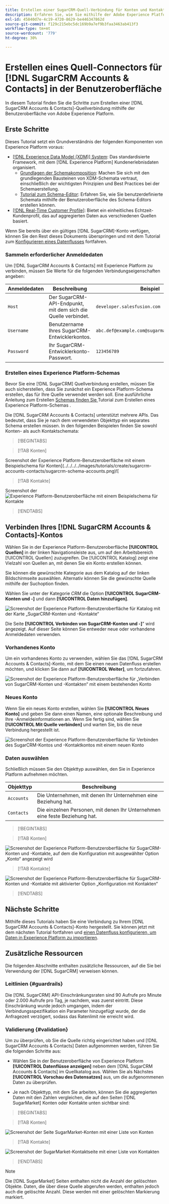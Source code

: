 ```yaml
---
title: Erstellen einer SugarCRM-Quell-Verbindung für Konten und Kontakte in der Benutzeroberfläche
description: Erfahren Sie, wie Sie mithilfe der Adobe Experience Platform-Benutzeroberfläche eine SugarCRM-Quellverbindung erstellen.
exl-id: 45840d7e-4c19-4720-8629-be446347862d
source-git-commit: f129c215ebc5dc169b9a7ef9b3faa3463ab413f3
workflow-type: tm+mt
source-wordcount: '779'
ht-degree: 30%

---
```


# Erstellen eines Quell-Connectors für [!DNL SugarCRM Accounts & Contacts] in der Benutzeroberfläche

In diesem Tutorial finden Sie die Schritte zum Erstellen einer [!DNL SugarCRM Accounts & Contacts]-Quellverbindung mithilfe der Benutzeroberfläche von Adobe Experience Platform.

## Erste Schritte

Dieses Tutorial setzt ein Grundverständnis der folgenden Komponenten von Experience Platform voraus:

* [[!DNL Experience Data Model (XDM)] System](../../../../../xdm/home.md): Das standardisierte Framework, mit dem [!DNL Experience Platform] Kundenerlebnisdaten organisiert.
   * [Grundlagen der Schemakomposition](../../../../../xdm/schema/composition.md): Machen Sie sich mit den grundlegenden Bausteinen von XDM-Schemata vertraut, einschließlich der wichtigsten Prinzipien und Best Practices bei der Schemaerstellung.
   * [Tutorial zum Schema-Editor](../../../../../xdm/tutorials/create-schema-ui.md): Erfahren Sie, wie Sie benutzerdefinierte Schemata mithilfe der Benutzeroberfläche des Schema-Editors erstellen können.
* [[!DNL Real-Time Customer Profile]](../../../../../profile/home.md): Bietet ein einheitliches Echtzeit-Kundenprofil, das auf aggregierten Daten aus verschiedenen Quellen basiert.

Wenn Sie bereits über ein gültiges [!DNL SugarCRM]-Konto verfügen, können Sie den Rest dieses Dokuments überspringen und mit dem Tutorial zum [Konfigurieren eines Datenflusses](../../dataflow/crm.md) fortfahren.

### Sammeln erforderlicher Anmeldedaten

Um [!DNL SugarCRM Accounts & Contacts] mit Experience Platform zu verbinden, müssen Sie Werte für die folgenden Verbindungseigenschaften angeben:

| Anmeldedaten | Beschreibung | Beispiel |
| --- | --- | --- |
| `Host` | Der SugarCRM-API-Endpunkt, mit dem sich die Quelle verbindet. | `developer.salesfusion.com` |
| `Username` | Benutzername Ihres SugarCRM-Entwicklerkontos. | `abc.def@example.com@sugarmarketdemo000.com` |
| `Password` | Ihr SugarCRM-Entwicklerkonto-Passwort. | `123456789` |

### Erstellen eines Experience Platform-Schemas

Bevor Sie eine [!DNL SugarCRM] Quellverbindung erstellen, müssen Sie auch sicherstellen, dass Sie zunächst ein Experience Platform-Schema erstellen, das für Ihre Quelle verwendet werden soll. Eine ausführliche Anleitung zum Erstellen [ Schemas finden Sie ](../../../../../xdm/schema/composition.md) Tutorial zum Erstellen eines Experience Platform-Schemas .

Die [!DNL SugarCRM Accounts & Contacts] unterstützt mehrere APIs. Das bedeutet, dass Sie je nach dem verwendeten Objekttyp ein separates Schema erstellen müssen. In den folgenden Beispielen finden Sie sowohl Konten- als auch Kontaktschemata:

>[!BEGINTABS]

>[!TAB Konten]

Screenshot der Experience Platform-Benutzeroberfläche mit einem Beispielschema für Konten](../../../../images/tutorials/create/sugarcrm-accounts-contacts/sugarcrm-schema-accounts.png)![

>[!TAB Kontakte]

Screenshot der ![Experience Platform-Benutzeroberfläche mit einem Beispielschema für Kontakte](../../../../images/tutorials/create/sugarcrm-accounts-contacts/sugarcrm-schema-contacts.png)

>[!ENDTABS]

## Verbinden Ihres [!DNL SugarCRM Accounts & Contacts]-Kontos

Wählen Sie in der Experience Platform-Benutzeroberfläche **[!UICONTROL Quellen]** in der linken Navigationsleiste aus, um auf den Arbeitsbereich [!UICONTROL Quellen] zuzugreifen. Die [!UICONTROL Katalog] zeigt eine Vielzahl von Quellen an, mit denen Sie ein Konto erstellen können.

Sie können die gewünschte Kategorie aus dem Katalog auf der linken Bildschirmseite auswählen. Alternativ können Sie die gewünschte Quelle mithilfe der Suchoption finden.

Wählen Sie unter der Kategorie *CRM* die Option **[!UICONTROL SugarCRM-Konten und -]** und dann **[!UICONTROL Daten hinzufügen]**.

![Screenshot der Experience Platform-Benutzeroberfläche für Katalog mit der Karte „SugarCRM-Konten und -Kontakte“](../../../../images/tutorials/create/sugarcrm-accounts-contacts/catalog-sugarcrm-accounts-contacts.png)

Die Seite **[!UICONTROL Verbinden von SugarCRM-Konten und -]**&quot; wird angezeigt. Auf dieser Seite können Sie entweder neue oder vorhandene Anmeldedaten verwenden.

### Vorhandenes Konto

Um ein vorhandenes Konto zu verwenden, wählen Sie das [!DNL SugarCRM Accounts & Contacts]-Konto, mit dem Sie einen neuen Datenfluss erstellen möchten, und klicken Sie dann auf **[!UICONTROL Weiter]**, um fortzufahren.

![Screenshot der Experience Platform-Benutzeroberfläche für „Verbinden von SugarCRM-Konten und -Kontakten“ mit einem bestehenden Konto](../../../../images/tutorials/create/sugarcrm-accounts-contacts/existing.png)

### Neues Konto

Wenn Sie ein neues Konto erstellen, wählen Sie **[!UICONTROL Neues Konto]** und geben Sie dann einen Namen, eine optionale Beschreibung und Ihre -Anmeldeinformationen an. Wenn Sie fertig sind, wählen Sie **[!UICONTROL Mit Quelle verbinden]** und warten Sie, bis die neue Verbindung hergestellt ist.

![Screenshot der Experience Platform-Benutzeroberfläche für Verbinden des SugarCRM-Kontos und -Kontaktkontos mit einem neuen Konto](../../../../images/tutorials/create/sugarcrm-accounts-contacts/new.png)

### Daten auswählen

Schließlich müssen Sie den Objekttyp auswählen, den Sie in Experience Platform aufnehmen möchten.

| Objekttyp | Beschreibung |
| --- | --- |
| `Accounts` | Die Unternehmen, mit denen Ihr Unternehmen eine Beziehung hat. |
| `Contacts` | Die einzelnen Personen, mit denen Ihr Unternehmen eine feste Beziehung hat. |

>[!BEGINTABS]

>[!TAB Konten]

![Screenshot der Experience Platform-Benutzeroberfläche für SugarCRM-Konten und -Kontakte, auf dem die Konfiguration mit ausgewählter Option „Konto“ angezeigt wird](../../../../images/tutorials/create/sugarcrm-accounts-contacts/configuration-accounts.png)

>[!TAB Kontakte]

![Screenshot der Experience Platform-Benutzeroberfläche für SugarCRM-Konten und -Kontakte mit aktivierter Option „Konfiguration mit Kontakten“](../../../../images/tutorials/create/sugarcrm-accounts-contacts/configuration-contacts.png)

>[!ENDTABS]

## Nächste Schritte

Mithilfe dieses Tutorials haben Sie eine Verbindung zu Ihrem [!DNL SugarCRM Accounts & Contacts]-Konto hergestellt. Sie können jetzt mit dem nächsten Tutorial fortfahren und [einen Datenfluss konfigurieren, um Daten in Experience Platform zu importieren](../../dataflow/crm.md).

## Zusätzliche Ressourcen

Die folgenden Abschnitte enthalten zusätzliche Ressourcen, auf die Sie bei Verwendung der [!DNL SugarCRM] verweisen können.

### Leitlinien {#guardrails}

Die [!DNL SugarCRM] API-Einschränkungsraten sind 90 Aufrufe pro Minute oder 2.000 Aufrufe pro Tag, je nachdem, was zuerst eintritt. Diese Einschränkung wurde jedoch umgangen, indem der Verbindungsspezifikation ein Parameter hinzugefügt wurde, der die Anfragezeit verzögert, sodass das Ratenlimit nie erreicht wird.

### Validierung {#validation}

Um zu überprüfen, ob Sie die Quelle richtig eingerichtet haben und [!DNL SugarCRM Accounts & Contacts] Daten aufgenommen werden, führen Sie die folgenden Schritte aus:

* Wählen Sie in der Benutzeroberfläche von Experience Platform **[!UICONTROL Datenflüsse anzeigen]** neben dem [!DNL SugarCRM Accounts & Contacts] im Quellkatalog aus. Wählen Sie als Nächstes **[!UICONTROL Vorschau des Datensatzes]** aus, um die aufgenommenen Daten zu überprüfen.

* Je nach Objekttyp, mit dem Sie arbeiten, können Sie die aggregierten Daten mit den Zahlen vergleichen, die auf den Seiten [!DNL SugarMarket] Konten oder Kontakte unten sichtbar sind:

>[!BEGINTABS]

>[!TAB Konten]

![Screenshot der Seite SugarMarket-Konten mit einer Liste von Konten](../../../../images/tutorials/create/sugarcrm-accounts-contacts/sugarmarket-accounts.png)

>[!TAB Kontakte]

![Screenshot der SugarMarket-Kontaktseite mit einer Liste von Kontakten](../../../../images/tutorials/create/sugarcrm-accounts-contacts/sugarmarket-contacts.png)

>[!ENDTABS]

>[!NOTE]
>
>Die [!DNL SugarMarket] Seiten enthalten nicht die Anzahl der gelöschten Objekte. Daten, die über diese Quelle abgerufen werden, enthalten jedoch auch die gelöschte Anzahl. Diese werden mit einer gelöschten Markierung markiert.
